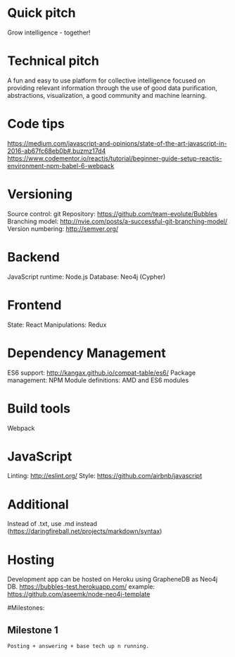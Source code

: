 # Quick pitch
Grow intelligence - together!

# Technical pitch
A fun and easy to use platform for collective intelligence focused on providing relevant information through the use of good data purification, abstractions, visualization, a good community and machine learning.

# Code tips
https://medium.com/javascript-and-opinions/state-of-the-art-javascript-in-2016-ab67fc68eb0b#.buzmz17d4
https://www.codementor.io/reactjs/tutorial/beginner-guide-setup-reactjs-environment-npm-babel-6-webpack

# Versioning
Source control: git
Repository: https://github.com/team-evolute/Bubbles
Branching model: http://nvie.com/posts/a-successful-git-branching-model/
Version numbering: http://semver.org/

# Backend
JavaScript runtime: Node.js
Database: Neo4j (Cypher)

# Frontend
State: React
Manipulations: Redux


# Dependency Management
ES6 support: http://kangax.github.io/compat-table/es6/
Package management: NPM
Module definitions: AMD and ES6 modules

# Build tools
Webpack

# JavaScript
Linting: http://eslint.org/
Style: https://github.com/airbnb/javascript

# Additional
Instead of .txt, use .md instead (https://daringfireball.net/projects/markdown/syntax)

# Hosting
Development app can be hosted on Heroku using GrapheneDB as Neo4j DB.
https://bubbles-test.herokuapp.com/
example: https://github.com/aseemk/node-neo4j-template

#Milestones:

## Milestone 1
	Posting + answering + base tech up n running.
